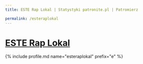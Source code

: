 ```yaml
---
title: ESTE Rap Lokal | Statystyki patronite.pl | Patromierz

permalink: /esteraplokal
---
```


# [ESTE Rap Lokal](https://patronite.pl/esteraplokal)

{% include profile.md name="esteraplokal" prefix="e" %}
